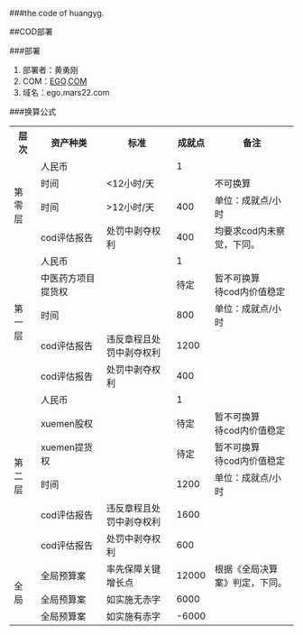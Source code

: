 ###the code of huangyg.

##COD部署

###部署
1. 部署者：黄勇刚
2. COM：[EGO](README.md).[COM](com.md)
3. 域名：ego.mars22.com

###换算公式
<table>
<tr><th>层次</th><th>资产种类</th><th>标准</th><th>成就点</th><th>备注</th></tr>
<tr><td rowspan="4">第零层</td><td>人民币</td><td></td><td>1</td><td></td></tr>
<tr><td>时间</td><td>&lt;12小时/天</td><td></td><td>不可换算</td></tr>
<tr><td>时间</td><td>&gt;12小时/天</td><td>400</td><td>单位：成就点/小时</td></tr>
<tr><td>cod评估报告</td><td>处罚中剥夺权利</td><td>400</td><td>均要求cod内未察觉，下同。</td></tr>

<tr><td rowspan="5">第一层</td><td>人民币</td><td></td><td>1</td><td></td></tr>
<tr><td>中医药方项目提货权</td><td></td><td>待定</td><td>暂不可换算<br>待cod内价值稳定</td></tr>
<tr><td>时间</td><td></td><td>800</td><td>单位：成就点/小时</td></tr>
<tr><td>cod评估报告</td><td>违反章程且处罚中剥夺权利</td><td>1200</td><td></td></tr>
<tr><td>cod评估报告</td><td>处罚中剥夺权利</td><td>400</td><td></td></tr>


<tr><td rowspan="6">第二层</td><td>人民币</td><td></td><td>1</td><td></td></tr>
<tr><td>xuemen股权</td><td></td><td>待定</td><td>暂不可换算<br>待cod内价值稳定</td></tr>
<tr><td>xuemen提货权</td><td></td><td>待定</td><td>暂不可换算<br>待cod内价值稳定</td></tr>
<tr><td>时间</td><td></td><td>1200</td><td>单位：成就点/小时</td></tr>
<tr><td>cod评估报告</td><td>违反章程且处罚中剥夺权利</td><td>1600</td><td></td></tr>
<tr><td>cod评估报告</td><td>处罚中剥夺权利</td><td>600</td><td></td></tr>

<tr><td rowspan="3">全局</td><td>全局预算案</td><td>率先保障关键增长点</td><td>12000</td><td>根据《全局决算案》判定，下同。</td></tr>
<tr><td>全局预算案</td><td>如实施无赤字</td><td>6000</td><td></td></tr>
<tr><td>全局预算案</td><td>如实施有赤字</td><td>-6000</td><td></td></tr>
</table> 